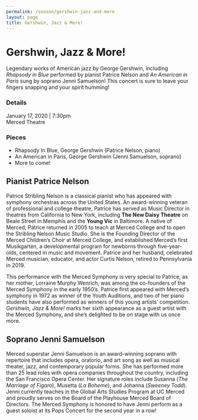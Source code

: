 ```yaml
---
permalink: /season/gershwin-jazz-and-more
layout: page
title: Gershwin, Jazz & More!
---
```


# Gershwin, Jazz & More!

Legendary works of American jazz by George Gershwin, including *Rhapsody in Blue* performed by pianist Patrice Nelson and *An American in Paris* sung by soprano Jenni Samuelson!  This concert is sure to leave your fingers snapping and your spirit humming!

### Details
January 17, 2020 | 7:30pm<br />
Merced Theatre

### Pieces
-	Rhapsody In Blue, George Gershwin (Patrice Nelson, piano)
-	An American in Paris, George Gershwin (Jenni Samuelson, soprano)
-	More to come!

## Pianist Patrice Nelson

Patrice Stribling Nelson is a classical pianist who has appeared with symphony orchestras across the United States.  An award-winning veteran of professional and college theatre, Patrice has served as Music Director in theatres from California to New York, including **The New Daisy Theatre** on Beale Street in Memphis and the **Young Vic** in Baltimore.  A native of Merced, Patrice returned in 2005 to teach at Merced College and to open the Stribling Nelson Music Studio.  She is the Founding Director of the Merced Children’s Choir at Merced College, and established Merced’s first Musikgarten, a developmental program for newborns through five-year-olds, centered in music and movement.  Patrice and her husband, celebrated Merced musician, educator, and actor Curtis Nelson, retired to Pennsylvania in 2019.

This performance with the Merced Symphony is very special to Patrice, as her mother, Lorraine Murphy Wenrich, was among the co-founders of the Merced Symphony in the early 1950’s.  Patrice first appeared with Merced’s symphony in 1972 as winner of the Youth Auditions, and two of her piano students have also performed as winners of this young artists’ competition.  *Gershwin, Jazz & More!* marks her sixth appearance as a guest artist with the Merced Symphony, and she’s delighted to be on stage with us once more.

## Soprano Jenni Samuelson

Merced superstar Jenni Samuelson is an award-winning soprano with repertoire that includes opera, oratorio, and art song as well as musical theater, jazz, and contemporary popular forms.  She has performed more than 25 lead roles with opera companies throughout the country, including the San Francisco Opera Center.  Her signature roles include Susanna (*The Marriage of Figaro*), Musetta (*La Boheme*), and Johanna (*Sweeney Todd*).  Jenni currently teaches in the Global Arts Studies Program at UC Merced and proudly serves on the Board of the Playhouse Merced Board of Directors.  The Merced Symphony is honored to have Jenni perform as a guest soloist at its Pops Concert for the second year in a row!
